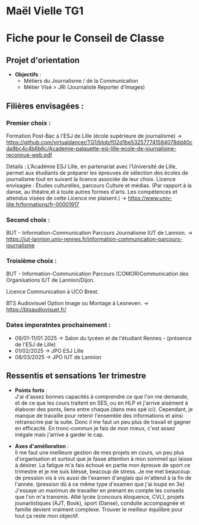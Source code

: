 # Maël  Vielle  TG1
# Fiche pour le Conseil de Classe

## Projet d'orientation
- **Objectifs** :  
  - Métiers du Journalisme / de la Communication
  - Métier Visé > JRI (Journaliste Reporter d'Images)

## **Filières envisagées** :

### Premier choix :
  Formation Post-Bac à l'ESJ de Lille (école supérieure de journalisme)
  -> https://github.com/virtualdancer/TG1/blob/f02d1be532577741584078dd40cda9bc4c4b6b6c/Academie-palquette-esj-lille-ecole-de-journalisme-reconnue-web.pdf

  Détails : L’Académie ESJ Lille, en partenariat avec l’Université de Lille, permet aux étudiants de préparer les épreuves de sélection des écoles de journalisme tout en suivant la licence associée de leur choix.
  Licence envisagée : 
  Études culturelles, parcours Culture et médias.
  (Par rapport à la danse, au théatre,et à toute autres formes d'arts. Les compétences et attendus visées de cette Licence me plaisent.)
  -> https://www.univ-lille.fr/formations/fr-00001917

### Second choix :
  BUT - Information-Communication Parcours Journalisme IUT de Lannion. -> https://iut-lannion.univ-rennes.fr/information-communication-parcours-journalisme

### Troisième choix :
  BUT - Information-Communication Parcours (COMOR)Communication des Organisations IUT de Lannion/Dijon.

  Licence Communication à UCO Brest.

  BTS Audiovisuel Option  Image ou Montage à Lesneven. -> https://btsaudiovisuel.fr/


### Dates imporatntes prochainement :
- 09/01-11/01 2025 -> Salon du lycéen et de l'étudiant Rennes - (présence de l'ESJ de Lille)
- 01/02/2025 -> JPO ESJ Lille
- 08/03/2025 -> JPO IUT de Lannion

## Ressentis et sensations 1er trimestre

- **Points forts** :  
  J'ai  d'assez bonnes  capacités à comprendre  ce  que l'on  me  demande,  et  de  ce  que les cours traitent  en  SES,  ou  en  HLP et  j'arrive aisément à élaborer  des ponts,  liens entre chaque.(dans mes spé ici).
  Cependant,  je  manque  de  travaille pour  retenir l'ensemble  des informations  et  ainsi retranscrire  par la  suite. Donc  il  me  faut  un  peu plus  de  travail et  gagner en  efficacité.  En  tronc-commun  je  fais  de  mon mieux, c'est  assez inégale  mais  j'arrive  à garder  le  cap.

- **Axes d'amélioration** :  
  Il  me  faut  une meilleure gestion de  mes projets en  cours,  un  peu plus  d'organisation  et  surtout que je  fasse attention à mon sommeil qui laisse  à désirer.  La  fatigue m'a fais  échoué  en  partie  mon épreuve de  sport ce  trimestre et  je  me  suis  bléssé, beacoup de  stress. Je  me  met beaucoup  de  pression  vis à vis aussi de l'examen d'anglais qui m'attend  à la  fin de  l'année.  (pression   dû  à ce  même  type d'examen  que  j'ai  loupé en  3e)  J'essaye  un  maximun de  travailler  en  prenant en  compte  les conseils  que l'on  m'a transmis.
  Allié lycée (concours éloquence,  CVL),  projets  jounarlistiques (AJT, Book), sport (Danse), conduite accompagnée et  famille devient vraiment  complexe.  Trouver le  meilleur  équilibre pour  tout  ça  reste mon objectif.
